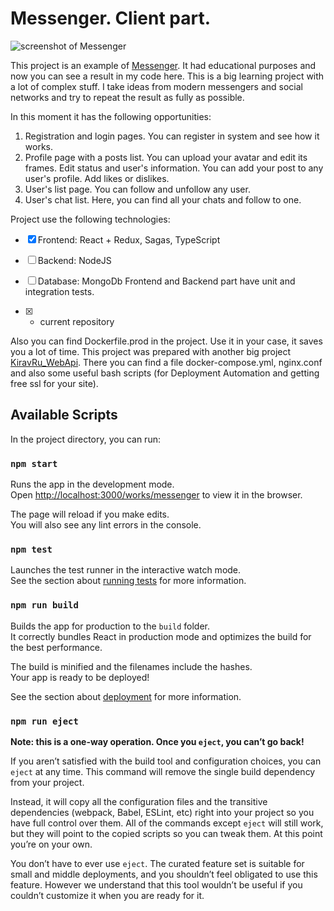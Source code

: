 # Messenger. Client part.

![screenshot of Messenger](https://kirav.ru/images/articles/images_for_github/messenger_client/20220722152800screen-messenger-min.jpg)

This project is an example of [Messenger](https://kirav.ru/works/messenger/). It had educational purposes and now you can see a result in my code here. 
This is a big learning project with a lot of complex stuff. I take ideas from modern messengers and social networks and try to repeat the result as fully as possible.

In this moment it has the following opportunities:
1) Registration and login pages. You can register in system and see how it works.
2) Profile page with a posts list. You can upload your avatar and edit its frames. Edit status and user's information. You can add your post to any user's profile. Add likes or dislikes.
3) User's list page. You can follow and unfollow any user.
4) User's chat list. Here, you can find all your chats and follow to one.

Project use the following technologies:
- [x] Frontend: React + Redux, Sagas, TypeScript
- [ ] Backend: NodeJS
- [ ] Database: MongoDb
Frontend and Backend part have unit and integration tests.

- [x] - current repository

Also you can find Dockerfile.prod in the project. Use it in your case, it saves you a lot of time.
This project was prepared with another big project [KiravRu_WebApi](https://github.com/NikitaKirav/KiravRu_WebApi). There you can find a file docker-compose.yml, nginx.conf and also some useful bash scripts (for Deployment Automation and getting free ssl for your site).

## Available Scripts

In the project directory, you can run:

### `npm start`

Runs the app in the development mode.\
Open [http://localhost:3000/works/messenger](http://localhost:3000/works/messenger) to view it in the browser.

The page will reload if you make edits.\
You will also see any lint errors in the console.

### `npm test`

Launches the test runner in the interactive watch mode.\
See the section about [running tests](https://facebook.github.io/create-react-app/docs/running-tests) for more information.

### `npm run build`

Builds the app for production to the `build` folder.\
It correctly bundles React in production mode and optimizes the build for the best performance.

The build is minified and the filenames include the hashes.\
Your app is ready to be deployed!

See the section about [deployment](https://facebook.github.io/create-react-app/docs/deployment) for more information.

### `npm run eject`

**Note: this is a one-way operation. Once you `eject`, you can’t go back!**

If you aren’t satisfied with the build tool and configuration choices, you can `eject` at any time. This command will remove the single build dependency from your project.

Instead, it will copy all the configuration files and the transitive dependencies (webpack, Babel, ESLint, etc) right into your project so you have full control over them. All of the commands except `eject` will still work, but they will point to the copied scripts so you can tweak them. At this point you’re on your own.

You don’t have to ever use `eject`. The curated feature set is suitable for small and middle deployments, and you shouldn’t feel obligated to use this feature. However we understand that this tool wouldn’t be useful if you couldn’t customize it when you are ready for it.
